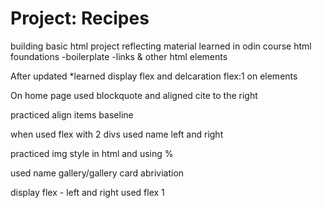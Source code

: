 # Project: Recipes 
building basic html project reflecting material learned in odin course html foundations 
-boilerplate
-links & other html elements

After updated
*learned display flex and delcaration flex:1 on elements

On home page used blockquote and aligned cite to the right   

practiced align items baseline 

when used flex with 2 divs used name left and right 

practiced img style in html and using % 

used name gallery/gallery card abriviation 

display flex - left and right used flex 1